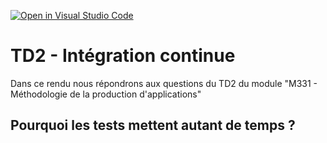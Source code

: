 [![Open in Visual Studio Code](https://classroom.github.com/assets/open-in-vscode-f059dc9a6f8d3a56e377f745f24479a46679e63a5d9fe6f495e02850cd0d8118.svg)](https://github.com/IUT-TDFM331/tdfm33_tp2-thedrea-jugo.git)
#  TD2 - Intégration continue
Dans ce rendu nous répondrons aux questions du TD2 du module 
"M331 - Méthodologie de la production d'applications"
## Pourquoi les tests mettent autant de temps ?